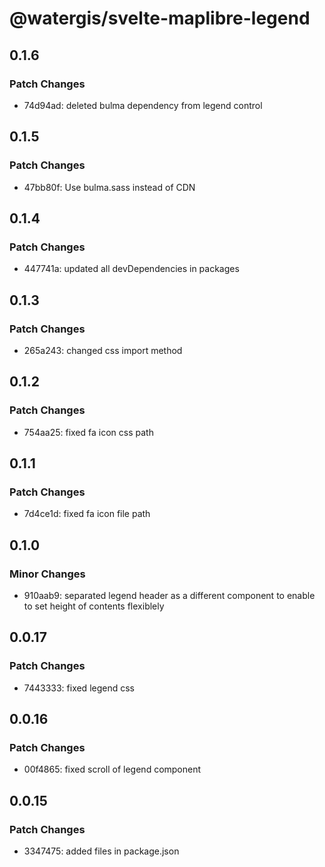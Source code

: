 # @watergis/svelte-maplibre-legend

## 0.1.6

### Patch Changes

- 74d94ad: deleted bulma dependency from legend control

## 0.1.5

### Patch Changes

- 47bb80f: Use bulma.sass instead of CDN

## 0.1.4

### Patch Changes

- 447741a: updated all devDependencies in packages

## 0.1.3

### Patch Changes

- 265a243: changed css import method

## 0.1.2

### Patch Changes

- 754aa25: fixed fa icon css path

## 0.1.1

### Patch Changes

- 7d4ce1d: fixed fa icon file path

## 0.1.0

### Minor Changes

- 910aab9: separated legend header as a different component to enable to set height of contents flexiblely

## 0.0.17

### Patch Changes

- 7443333: fixed legend css

## 0.0.16

### Patch Changes

- 00f4865: fixed scroll of legend component

## 0.0.15

### Patch Changes

- 3347475: added files in package.json
